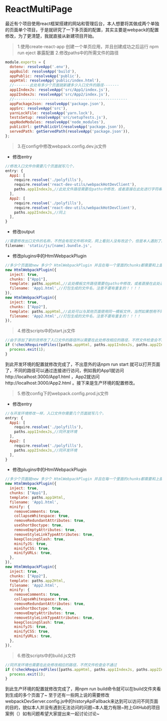 # ReactMultiPage

最近有个项目使用react框架搭建的网站和管理后台，本人想要将其做成两个单独的页面单个项目，于是就研究了一下多页面的配置，其实主要是webpack的配置修改，为了更清楚，我就直接从新建项目开始。

>1.使用create-react-app 创建一个单页应用，并且创建成功之后运行 npm run eject 暴露配置
>2.修改paths中的所需文件的路径  

```js
module.exports = {
  dotenv: resolveApp('.env'),
  appBuild: resolveApp('build'),
  appPublic: resolveApp('public'),
  appHtml: resolveApp('public/index.html'),
  //-------此处有多少个页面就新建多少入口文件的路径-------
  app1IndexJs: resolveApp('src/App1/index.js'),
  app2IndexJs: resolveApp('src/App2/index.js'),
  //---------------------------------------------------
  appPackageJson: resolveApp('package.json'),
  appSrc: resolveApp('src'),
  yarnLockFile: resolveApp('yarn.lock'),
  testsSetup: resolveApp('src/setupTests.js'),
  appNodeModules: resolveApp('node_modules'),
  publicUrl: getPublicUrl(resolveApp('package.json')),
  servedPath: getServedPath(resolveApp('package.json')),
};
```

>3.在config中修改webpack.config.dev.js文件  

+ 修改entry
```js
//修改入口文件你需要几个页面就写几个，
entry: {
  App1: [
    require.resolve('./polyfills'),
    require.resolve('react-dev-utils/webpackHotDevClient'),
    paths.app1IndexJs,//此处文件路径需要在paths中修改，或者直接在此处进行字符串拼接，本人强迫症所以是在paths中进行修改的~
  ],
  App2: [
    require.resolve('./polyfills'),
    require.resolve('react-dev-utils/webpackHotDevClient'),
    paths.app2IndexJs,//同上
  ],
}
```
+ 修改output
```js
//需要修改出口文件的名称，不然会有现文件明冲突，网上看别人没有改这个，但是本人遇到了问题所以就改了，可能人品不行吧~
filename: 'static/js/[name].bundle.js',
```
+ 修改plugins中的HtmlWebpackPlugin
```js
//多少个页面就new 多少个 HtmlWebpackPlugin 并且在每一个里面的chunks都需要和上面的entry中的key匹配，例如上面entry中有App1和App2这两个。这里的chunks也需要是App1和App2
new HtmlWebpackPlugin({
  inject: true,
  chunks: ["App1"],
  template: paths.appHtml,//此处模板文件路径需要在paths中修改，或者直接在此处进行字符串拼接
  filename: 'App1.html',//打包生成的文件名，注意不要有重复的！！！！
}),
new HtmlWebpackPlugin({
  inject: true,
  chunks: ["App2"],
  template: paths.appHtml,//此处可以与其他页面使用同一模板文件，当然如果想用不同的也可以在public里面新建一个模板html文件，看个人需求
  filename: 'App2.html',//打包生成的文件名，注意不要有重复的！！！！
}),
```
>4.修改scripts中的start.js文件  

```js
//由于添加了新的货修改了入口文件的路径所以需要在此处修改相应的路径，不然文件检查会不通过
if (!checkRequiredFiles([paths.appHtml, paths.app1IndexJs, paths.app2IndexJs])) {
  process.exit(1);
}
```

到此开发环境的配置就修改完成了，不出意外的话npm run start 就可以打开页面了，不同的路径可以通过连接进行访问，例如我的App1就访问http://localhost:3000/App1.html ，App2就访问http://localhost:3000/App2.html 。接下来是生产环境的配置修改。  

>5.修改config下的webpack.config.prod.js文件  

+ 修改entry
```js
//与开发环境修改一样，入口文件你需要几个页面就写几个，
entry: {
  App1: [
    require.resolve('./polyfills'),
    paths.app1IndexJs,//同开发环境
  ],
  App2: [
    require.resolve('./polyfills'),
    paths.app2IndexJs,//同开发环境
  ],
}
```
+ 修改plugins中的HtmlWebpackPlugin
```js
//多少个页面就new 多少个 HtmlWebpackPlugin 并且在每一个里面的chunks都需要和上面的entry中的key匹配，例如上面entry中有App1和App2这两个。这里的chunks也需要是App1和App2
new HtmlWebpackPlugin({
  inject: true,
  chunks: ["App1"],
  template: paths.app1Html,
  filename: 'App1.html',
  minify: {
    removeComments: true,
    collapseWhitespace: true,
    removeRedundantAttributes: true,
    useShortDoctype: true,
    removeEmptyAttributes: true,
    removeStyleLinkTypeAttributes: true,
    keepClosingSlash: true,
    minifyJS: true,
    minifyCSS: true,
    minifyURLs: true,
  },
}),
new HtmlWebpackPlugin({
  inject: true,
  chunks: ["App2"],
  template: paths.app2Html,
  filename: 'App2.html',
  minify: {
    removeComments: true,
    collapseWhitespace: true,
    removeRedundantAttributes: true,
    useShortDoctype: true,
    removeEmptyAttributes: true,
    removeStyleLinkTypeAttributes: true,
    keepClosingSlash: true,
    minifyJS: true,
    minifyCSS: true,
    minifyURLs: true,
  },
}),
```
>6.修改scripts中的build.js文件  

```js
//同开发环境也需要在此处修改相应的路径，不然文件检查会不通过
if (!checkRequiredFiles([paths.appHtml, paths.app1IndexJs, paths.app2IndexJs])) {
  process.exit(1);
}
```

到此生产环境的配置就修改完成了，用npm run build命令就可以在build文件夹看到生成的多个页面了~
至于还有一些网上说的需要修改webpackDevServer.config.js中的historyApiFallback来达到可以访问不同页面的目的，貌似本人并没有遇到无法访问的问题~本人能力有限~附上GitHub的项目案例（）如有问题希望大家提出来一起讨论讨论~
